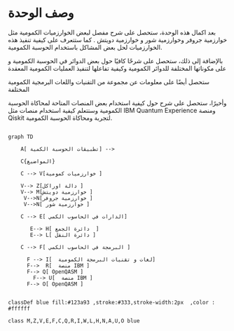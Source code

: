 # وصف الوحدة 


بعد اكمال هذه الوحدة، ستحصل على شرح مفصل لبعض الخوارزميات الكمومية مثل خوارزمية جروفر وخوارزمية شور و خوارزمية دويتش . كما ستتعرف على كيفية تنفيذ هذه الخوارزميات لحل بعض المشاكل باستخدام الحوسبة الكمومية.

بالإضافة إلى ذلك، ستحصل على  شرحًا كافيًا حول بعض الدوائر في الحوسبة الكمومية و على مكوناتها  المختلفة للدوائر الكمومية وكيفية تفاعلها لتنفيذ العمليات الكمومية المعقدة

ستحصل أيضًا على معلومات عن مجموعة من التقنيات واللغات البرمجية الكمومية المختلفة 

وأخيرًا، ستحصل على شرح حول كيفية استخدام بعض المنصات المتاحة لمحاكاة الحوسبة الكمومية وستتعلم كيفية استخدام منصات مثل IBM Quantum Experience ومنصة Qiskit لتجربة ومحاكاة الحوسبة الكمومية.



```mermaid

graph TD

    A[ تطبيقات الحوسبة الكمية] -->

    C{المواضيع} 

    C --> V[خوارزميات كمومية ] 

    V--> Z[دالة اوراكل ]
    V--> M[خوارزمية دويتش ]
     V-->N[خوارزمية جروفر ]
     V-->N[ خوارزمية شور ]

    C --> E[ الدارات في الحاسوب الكمي]

       E--> H[ دائرة الجمع  ]
       E--> L[ دائرة النقل ]

    C --> F[ البرمجة في الحاسوب الكمي ]

      F --> I[  لغات و تقنيات البرمجة الكمومية]
      F-->  R[  منصة IBM ]
      F--> Q[ OpenQASM ] 
        F--> U[  منصة IBM ]
      F--> O[ OpenQASM ] 


classDef blue fill:#123a93 ,stroke:#333,stroke-width:2px  ,color : #ffffff

class M,Z,V,E,F,C,Q,R,I,W,L,H,N,A,U,O blue



```  